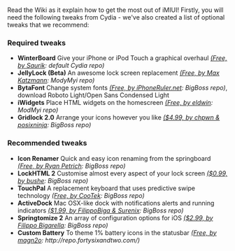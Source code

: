 <html>
  <head>
		<title></title>
	</head>
	<body>
		<p style="text-align: center;">
			<img alt="" src="http://onehalfkiller.com/imiui/wp-content/themes/imiui/images/style1/logo.png" /></p>
		<p>
			Read the Wiki as it explain how to get the most out of iMIUI! Firstly, you will need the following tweaks from Cydia - we&#39;ve also created a list of optional tweaks that we recommend:</p>
		<div class="gk-toggle opened">
			<h3>
				Required tweaks</h3>
		</div>
		<ul>
			<li>
				<div class="gk-toggle opened">
					<div>
						<strong class="gk-label" data-style="style1">WinterBoard</strong> Give your iPhone or iPod Touch a graphical overhaul <i><a href="http://cydia.saurik.com/package/winterboard" target="_blank">(Free, by Saurik</a>: default Cydia repo)</i></div>
				</div>
			</li>
			<li>
				<div class="gk-toggle opened">
					<strong class="gk-label" data-style="style2">JellyLock (Beta)</strong> An awesome lock screen replacement <i><a href="http://mkatzmann.blogspot.de/" target="_blank">(Free, by Max Katzmann</a>: ModyMyi repo)</i></div>
			</li>
			<li>
				<strong class="gk-label" data-style="style3">BytaFont</strong> Change system fonts <i><a href="http://www.bytafont.com/" target="_blank">(Free, by iPhoneRuler.net</a>: BigBoss repo)</i>, download Roboto Light/Open Sans Condensed Light</li>
			<li>
				<strong class="gk-label" data-style="style4">iWidgets</strong> Place HTML widgets on the homescreen <i><a href="http://modmyi.com/forums/iphone-4-4s-new-skins-themes-launches/805840-tweak-iwidgets.html" target="_blank">(Free, by eldwin</a>: ModMyi repo)</i></li>
			<li>
				<strong class="gk-label" data-style="style5">Gridlock 2.0</strong> Arrange your icons however you like <i><a href="http://chpwn.com/cydia/gridlock.html" target="_blank">($4.99, by chpwn &amp; posixninja</a>: BigBoss repo)</i></li>
		</ul>
		<div class="gk-toggle closed">
			<h3>
				Recommended tweaks</h3>
			<ul>
				<li>
					<strong class="gk-label" data-style="style6">Icon Renamer</strong> Quick and easy icon&nbsp;renaming from the springboard <i><a href="http://moreinfo.thebigboss.org/moreinfo/depiction.php?file=iconrenamerData" target="_blank">(Free, by Ryan Petrich</a>: BigBoss repo)</i></li>
				<li>
					<strong class="gk-label" data-style="style1">LockHTML 2</strong> Customise almost every aspect of your lock screen <i><a href="http://modmyi.com/cydia/package.php?id=61778" target="_blank">($0.99, by bushe</a>: BigBoss repo)</i></li>
				<li>
					<strong class="gk-label" data-style="style2">TouchPal</strong> A replacement keyboard that uses predictive swipe technology <i><a href="http://www.idownloadblog.com/2013/04/04/touchpal/" target="_blank">(Free, by CooTek</a>: BigBoss repo)</i></li>
				<li>
					<strong class="gk-label" data-style="style3">ActiveDock</strong> Mac OSX-like dock with notifications alerts and running indicators <i><a href="http://modmyi.com/content/10134-activedock-now-available-download-cydia.html" target="_blank">($1.99, by FilippoBiga &amp; Surenix</a>: BigBoss repo)</i></li>
				<li>
					<strong class="gk-label" data-style="style4">Springtomize 2</strong> An array of configuration options for iOS <i><a href="http://modmyi.com/cydia/package.php?id=48848" target="_blank">($2.99, by Filippo Bigarella</a>: BigBoss repo)</i></li>
				<li>
					<strong class="gk-label" data-style="style5">Custom Battery</strong> To theme 1% battery icons in the statusbar <i><a href="http://www.reddit.com/r/iOSthemes/comments/1b9l1n/hey_themersdesigners_how_about_a_nice_theme_to/" target="_blank">(Free, by magn2o</a>: http://repo.fortysixandtwo.com/)</i></li>
			</ul>
		</div>
	</body>
</html>
